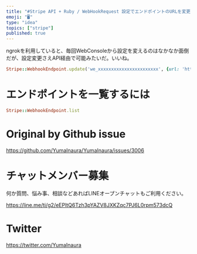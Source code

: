 ```yaml
---
title: "#Stripe API + Ruby / WebHookRequest 設定でエンドポイントのURLを変更する例"
emoji: "🖥"
type: "idea"
topics: ["stripe"]
published: true
---
```


ngrokを利用していると、毎回WebConsoleから設定を変えるのはなかなか面倒だが、設定変更さえAPI経由で可能みたいだ。いいね。

```rb
Stripe::WebhookEndpoint.update('we_xxxxxxxxxxxxxxxxxxxxxxx', {url: 'https://example.com/'})
```


# エンドポイントを一覧するには

```rb
Stripe::WebhookEndpoint.list
```



# Original by Github issue

https://github.com/YumaInaura/YumaInaura/issues/3006








<!-- Update From Qiita API -->

# チャットメンバー募集


何か質問、悩み事、相談などあればLINEオープンチャットもご利用ください。

https://line.me/ti/g2/eEPltQ6Tzh3pYAZV8JXKZqc7PJ6L0rpm573dcQ





# Twitter


https://twitter.com/YumaInaura


<!-- Update From Qiita API -->


